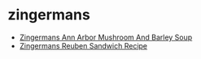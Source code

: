# zingermans

 * [Zingermans Ann Arbor Mushroom And Barley Soup](index/z/zingermans-ann-arbor-mushroom-and-barley-soup-40019.json)
 * [Zingermans Reuben Sandwich Recipe](index/z/zingermans-reuben-sandwich-recipe.json)
